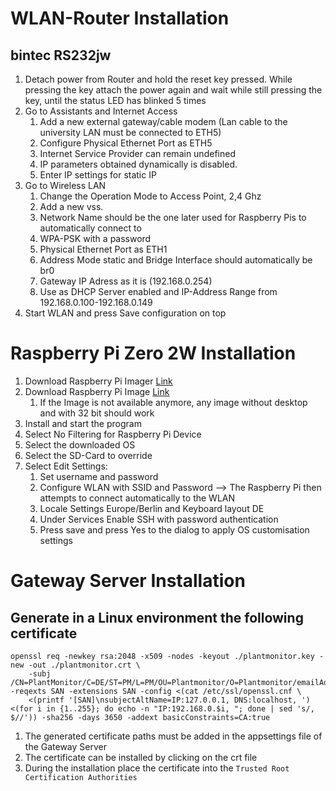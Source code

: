 # WLAN-Router Installation

## bintec  RS232jw

1.  Detach power from Router and hold the reset key pressed. While pressing the key attach the power again and wait while still pressing the key, until the status LED has blinked 5 times
2.  Go to Assistants and Internet Access
    1.  Add a new external gateway/cable modem (Lan cable to the university LAN must be connected to ETH5)
    2.  Configure Physical Ethernet Port as ETH5
    3.  Internet Service Provider can remain undefined
    4.  IP parameters obtained dynamically is disabled.
    5.  Enter IP settings for static IP
3.  Go to Wireless LAN 
    1.  Change the Operation Mode to Access Point, 2,4 Ghz
    2.  Add a new vss. 
    3.  Network Name should be the one later used for Raspberry Pis to automatically connect to
    4.  WPA-PSK with a password
    5.  Physical Ethernet Port as ETH1
    6.  Address Mode static and Bridge Interface should automatically be br0
    7.  Gateway IP Adress as it is (192.168.0.254)
    8.  Use as DHCP Server enabled and IP-Address Range from 192.168.0.100-192.168.0.149
4.  Start WLAN and press Save configuration on top


# Raspberry Pi Zero 2W Installation

1. Download Raspberry Pi Imager [Link](https://www.raspberrypi.com/software/)
2. Download Raspberry Pi Image [Link](https://downloads.raspberrypi.com/raspios_lite_armhf/images/raspios_lite_armhf-2023-12-11/2023-12-11-raspios-bookworm-armhf-lite.img.xz)
   1. If the Image is not available anymore, any image without desktop and with 32 bit should work
3. Install and start the program
4. Select No Filtering for Raspberry Pi Device
5. Select the downloaded OS
6. Select the SD-Card to override
7. Select Edit Settings:
   1. Set username and password
   2. Configure WLAN with SSID and Password --> The Raspberry Pi then attempts to connect automatically to the WLAN
   3. Locale Settings Europe/Berlin and Keyboard layout DE
   4. Under Services Enable SSH with password authentication
   5. Press save and press Yes to the dialog to apply OS customisation settings

# Gateway Server Installation

## Generate in a Linux environment the following certificate

```
openssl req -newkey rsa:2048 -x509 -nodes -keyout ./plantmonitor.key -new -out ./plantmonitor.crt \
    -subj /CN=PlantMonitor/C=DE/ST=PM/L=PM/OU=Plantmonitor/O=Plantmonitor/emailAddress=plant@monitor.com/ -reqexts SAN -extensions SAN -config <(cat /etc/ssl/openssl.cnf \
    <(printf '[SAN]\nsubjectAltName=IP:127.0.0.1, DNS:localhost, ') <(for i in {1..255}; do echo -n "IP:192.168.0.$i, "; done | sed 's/, $//')) -sha256 -days 3650 -addext basicConstraints=CA:true
```

1. The generated certificate paths must be added in the appsettings file of the Gateway Server
2. The certificate can be installed by clicking on the crt file
3. During the installation place the certificate into the `Trusted Root Certification Authorities`
